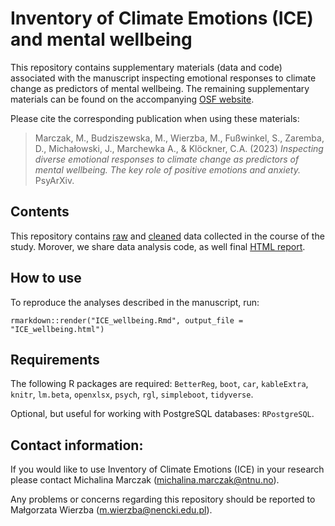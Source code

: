 # Inventory of Climate Emotions (ICE) and mental wellbeing

This repository contains supplementary materials (data and code) associated with the manuscript inspecting emotional responses to climate change as predictors of mental wellbeing. The remaining supplementary materials can be found on the accompanying [OSF website](https://osf.io/scqyf/).

Please cite the corresponding publication when using these materials:

> Marczak, M., Budziszewska, M., Wierzba, M., Fußwinkel, S., Zaremba, D., Michałowski, J., Marchewka A., & Klöckner, C.A. (2023) *Inspecting diverse emotional responses to climate change as predictors of mental wellbeing. The key role of positive emotions and anxiety.* PsyArXiv.

## Contents

This repository contains [raw](https://github.com/nencki-lobi/ICE-wellbeing/tree/main/01/input) and [cleaned](https://github.com/nencki-lobi/ICE-wellbeing/tree/main/02/output) data collected in the course of the study. Morover, we share data analysis code, as well final [HTML report](https://github.com/nencki-lobi/ICE-wellbeing/tree/main/ICE_wellbeing.html).

## How to use

To reproduce the analyses described in the manuscript, run:

```
rmarkdown::render("ICE_wellbeing.Rmd", output_file = "ICE_wellbeing.html")
```

## Requirements

The following R packages are required: `BetterReg`, `boot`, `car`, `kableExtra`, `knitr`, `lm.beta`, `openxlsx`, `psych`, `rgl`, `simpleboot`, `tidyverse`.

Optional, but useful for working with PostgreSQL databases: `RPostgreSQL`.

## Contact information:

If you would like to use Inventory of Climate Emotions (ICE) in your research please contact Michalina Marczak (michalina.marczak@ntnu.no).

Any problems or concerns regarding this repository should be reported to Małgorzata Wierzba (m.wierzba@nencki.edu.pl).
